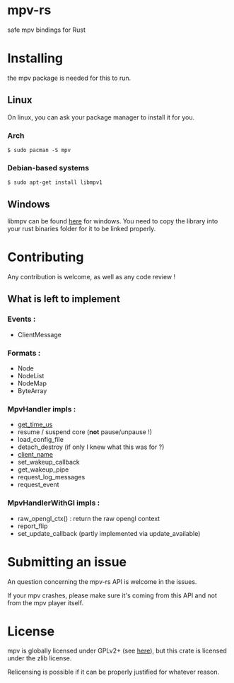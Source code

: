 
# mpv-rs

safe mpv bindings for Rust

# Installing

the mpv package is needed for this to run.

## Linux

On linux, you can ask your package manager to install it for you.

### Arch

    $ sudo pacman -S mpv

### Debian-based systems

    $ sudo apt-get install libmpv1

## Windows

libmpv can be found [here](https://mpv.srsfckn.biz/) for windows.
You need to copy the library into your rust binaries folder for it to be
linked properly.

# Contributing

Any contribution is welcome, as well as any code review !

## What is left to implement

### Events :

* ClientMessage

### Formats :

* Node
* NodeList
* NodeMap
* ByteArray

### MpvHandler impls :

* [get_time_us](https://github.com/mpv-player/mpv/blob/master/libmpv/client.h#L537)
* resume / suspend core (**not** pause/unpause !)
* load_config_file
* detach_destroy (if only I knew what this was for ?)
* [client_name](https://github.com/mpv-player/mpv/blob/master/libmpv/client.h#L361)
* set_wakeup_callback
* get_wakeup_pipe
* request_log_messages
* request_event

### MpvHandlerWithGl impls :

* raw_opengl_ctx() : return the raw opengl context
* report_flip
* set_update_callback (partly implemented via update_available)

# Submitting an issue

An question concerning the mpv-rs API is welcome in the issues.

If your mpv crashes, please make sure it's coming from this API and not from the
 mpv player itself.

# License

mpv is globally licensed under GPLv2+
(see [here](https://github.com/mpv-player/mpv#license)), but this crate is
licensed under the zlib license.

Relicensing is possible if it can be properly justified for whatever reason.
